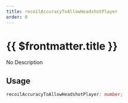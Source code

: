 ```yaml
---
title: recoilAccuracyToAllowHeadshotPlayer
order: 0
---
```


# {{ $frontmatter.title }}

No Description

## Usage

```ts
recoilAccuracyToAllowHeadshotPlayer: number;
```
